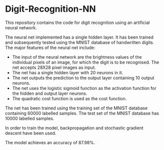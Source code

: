 # Digit-Recognition-NN
This repository contains the code for digit recognition using an artificial neural network. 
  
The neural net implemented has a single hidden layer. It has been trained and subsequently tested using the MNIST database of handwritten digits. The major features of the neural net include:  
- The input of the neural network are the brightness values of the individual pixels of an image, for which the digit is to be recognised. The net accepts 28X28 pixel images as input.
- The net has a single hidden layer with 20 neurons in it.
- The net outputs the prediction to the output layer containing 10 output neurons.
- The net uses the logistic sigmoid function as the activation function for the hidden and output layer neurons.  
- The quadratic cost function is used as the cost function.
  
  
The net has been trained using the training set of the MNIST database containing 60000 labelled samples. The test set of the MNIST database has 10000 labelled samples.  
  
In order to train the model, backpropagation and stochastic gradient descent have been used.

The model achieves an accuracy of 87.98%.

